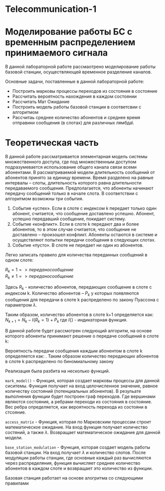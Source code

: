 # Telecommunication-1
# Моделирование работы БС с временным распределением принимаемого сигнала

В данной лабораторной работе рассмаотрено моделирование работы базовой станции, осуществляющей временное разделение каналов. 

Основные задачи, поставленные в данной лабораторной работе:
* Построить марковы процессы переходов из состояния в состояние
* Рассчитать вероятность нахождения в каждом состоянии
* Рассчитать Мат Ожидание
* Построить модель работы базовой станции в соответсвии с алгоритмом
* Рассчитаь среднее количество абонентов и среднее время отправики сообщения (в слотах) для различных лямбда\

# Теоретическая часть

В данной работе рассматривается элементарная модель системы множественного доступа, где под множественным доступом подразумевается использование общего канала связи всеми абонентами. В рассматриваемой модели длительность сообщений от абонентов принято за единицу времени.  Время разделено на равные интервалы – слоты, длительность которого равна длительности передаваемого сообщения. Предполагается, что абоненты начинают передачу сообщений только в начале слота. В соответствии с алгоритмом возможны три события.

1)	Событие «успех». Если в слоте с индексом k передает только один абонент, считается, что сообщение доставлено успешно. Абонент, успешно передавший сообщение, покидает систему.
2)	Событие «конфликт». Если в слоте k передают два и более абонентов, то в этом случае считается, что сообщение не доставлено – произошел конфликт. Абоненты остаются в системе и осуществляют попытки передачи сообщения в следующих слотах.
3)	Событие «пусто». В слоте не передает ни один из абонентов. 

Легко записать правило для количества переданных сообщений в одном слоте:


$R_k = 1 => передано сообщение$ \
$R_k \not= 1 => передано сообщение$

Здесь   $R_k$ - количество абонентов, передающих сообщение в слоте с индексом k.  Количество абонентов – $P_k$ у которых появляются сообщения для передачи в слоте k распределено по закону Пуассона с параметром  $\lambda$.

Таким образом, количество абонентов в слоте k+1 определяется как: $N_{k+1} = N_k - I\{R_k = 1\} + P_k$   где  $I\{\}$ - индикаторная функция.

В данной работе будет рассмотрен следующий алгоритм, на основе которого абоненты принимают решение о передаче сообщений в слоте k:

Вероятность передачи сообщения каждым абонентом в слоте k определяется как:   . Таким образом количество передающих абонентов в слоте k распределено по биномиальному закону 

Реализация была разбита на несколько функций.

`mark_model()` - Функция, которая создает марковы процессы для данной сиситемы. Функция получает на вход целочисленное значение, равное количеству состояний (потенциальных абонентов). В резульате выполнения функции будет построен граф переходов. Где вершинами являются состояния, а ребрами переходи из состояния в состояние. Вес ребра определяется, как вероятность перехода из состояни в стсояние.

`access_matrix` - Функция, которая по Марковским процессам строит математическое ожидание. На вход функция получает количество состяний, а также $\lambda$. Возвращает математическое ожидание для данной модели. 

`base_station_modulation` - Функция, которая создает модель работы базовой станции. На вход получает $\lambda$ и количество слотов. После модуляции работы станции, где основные каждый раз вычисляются через распределяния, функция вычисляет среднее количество абонентов в каждом слоте и возвращает это количество из функции.

Базовая станция работает на основе алогритма со следующими правилами


 

